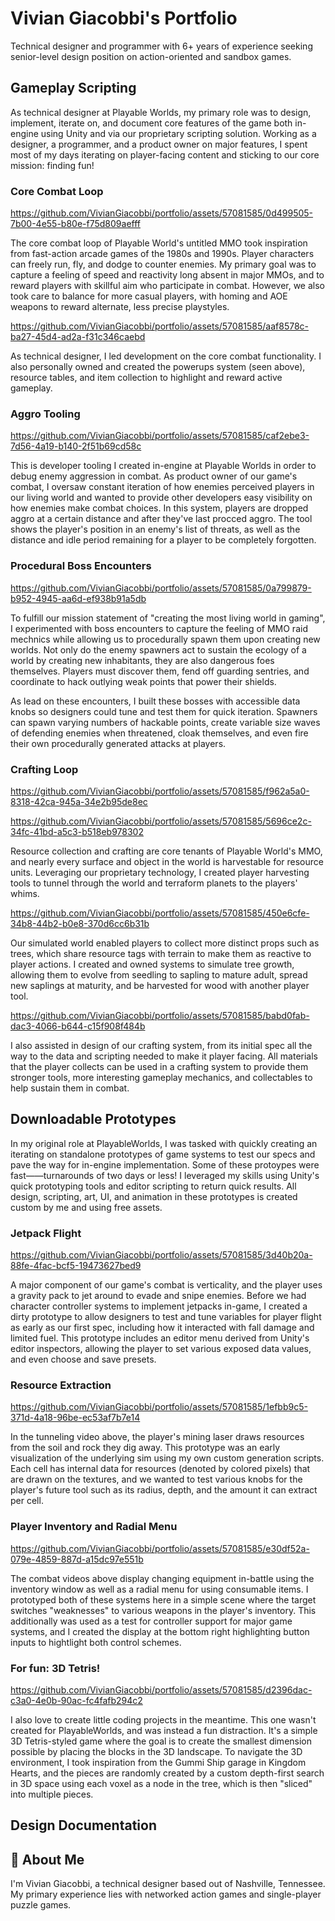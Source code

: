 # Vivian Giacobbi's Portfolio

Technical designer and programmer with 6+ years of experience seeking senior-level design position on action-oriented and sandbox games.

## Gameplay Scripting
As technical designer at Playable Worlds, my primary role was to design, implement, iterate on, and document core features of the game both in-engine using Unity and via our proprietary scripting solution. Working as a designer, a programmer, and a product owner on major features, I spent most of my days iterating on player-facing content and sticking to our core mission: finding fun!

### Core Combat Loop
https://github.com/VivianGiacobbi/portfolio/assets/57081585/0d499505-7b00-4e55-b80e-f75d809aefff

The core combat loop of Playable World's untitled MMO took inspiration from fast-action arcade games of the 1980s and 1990s. Player characters can freely run, fly, and dodge to counter enemies. My primary goal was to capture a feeling of speed and reactivity long absent in major MMOs, and to reward players with skillful aim who participate in combat. However, we also took care to balance for more casual players, with homing and AOE weapons to reward alternate, less precise playstyles.

https://github.com/VivianGiacobbi/portfolio/assets/57081585/aaf8578c-ba27-45d4-ad2a-f31c346caebd

As technical designer, I led development on the core combat functionality. I also personally owned and created the powerups system (seen above), resource tables, and item collection to highlight and reward active gameplay.

### Aggro Tooling
https://github.com/VivianGiacobbi/portfolio/assets/57081585/caf2ebe3-7d56-4a19-b140-2f51b69cd58c

This is developer tooling I created  in-engine at Playable Worlds in order to debug enemy aggression in combat. As product owner of our game's combat, I oversaw constant iteration of how enemies perceived players in our living world and wanted to provide other developers easy visibility on how enemies make combat choices. In this system, players are dropped aggro at a certain distance and after they've last procced aggro. The tool shows the player's position in an enemy's list of threats, as well as the distance and idle period remaining for a player to be completely forgotten.

### Procedural Boss Encounters
https://github.com/VivianGiacobbi/portfolio/assets/57081585/0a799879-b952-4945-aa6d-ef938b91a5db

To fulfill our mission statement of "creating the most living world in gaming", I experimented with boss encounters to capture the feeling of MMO raid mechnics while allowing us to procedurally spawn them upon creating new worlds. Not only do the enemy spawners act to sustain the ecology of a world by creating new inhabitants, they are also dangerous foes themselves. Players must discover them, fend off guarding sentries, and coordinate to hack outlying weak points that power their shields. 

As lead on these encounters, I built these bosses with accessible data knobs so designers could tune and test them for quick iteration. Spawners can spawn varying numbers of hackable points, create variable size waves of defending enemies when threatened, cloak themselves, and even fire their own procedurally generated attacks at players.

### Crafting Loop
https://github.com/VivianGiacobbi/portfolio/assets/57081585/f962a5a0-8318-42ca-945a-34e2b95de8ec

https://github.com/VivianGiacobbi/portfolio/assets/57081585/5696ce2c-34fc-41bd-a5c3-b518eb978302

Resource collection and crafting are core tenants of Playable World's MMO, and nearly every surface and object in the world is harvestable for resource units. Leveraging our proprietary technology, I created player harvesting tools to tunnel through the world and terraform planets to the players' whims.

https://github.com/VivianGiacobbi/portfolio/assets/57081585/450e6cfe-34b8-44b2-b0e8-370d6cc6b31b

Our simulated world enabled players to collect more distinct props such as trees, which share resource tags with terrain to make them as reactive to player actions. I created and owned systems to simulate tree growth, allowing them to evolve from seedling to sapling to mature adult, spread new saplings at maturity, and be harvested for wood with another player tool.

https://github.com/VivianGiacobbi/portfolio/assets/57081585/babd0fab-dac3-4066-b644-c15f908f484b

I also assisted in design of our crafting system, from its initial spec all the way to the data and scripting needed to make it player facing. All materials that the player collects can be used in a crafting system to provide them stronger tools, more interesting gameplay mechanics, and collectables to help sustain them in combat.

## Downloadable Prototypes
In my original role at PlayableWorlds, I was tasked with quickly creating an iterating on standalone prototypes of game systems to test our specs and pave the way for in-engine implementation. Some of these protoypes were fast——turnarounds of two days or less! I leveraged my skills using Unity's quick prototyping tools and editor scripting to return quick results. All design, scripting, art, UI, and animation in these prototypes is created custom by me and using free assets.

### Jetpack Flight
https://github.com/VivianGiacobbi/portfolio/assets/57081585/3d40b20a-88fe-4fac-bcf5-19473627bed9

A major component of our game's combat is verticality, and the player uses a gravity pack to jet around to evade and snipe enemies. Before we had character controller systems to implement jetpacks in-game, I created a dirty prototype to allow designers to test and tune variables for player flight as early as our first spec, including how it interacted with fall damage and limited fuel. This prototype includes an editor menu derived from Unity's editor inspectors, allowing the player to set various exposed data values, and even choose and save presets.

### Resource Extraction
https://github.com/VivianGiacobbi/portfolio/assets/57081585/1efbb9c5-371d-4a18-96be-ec53af7b7e14

In the tunneling video above, the player's mining laser draws resources from the soil and rock they dig away. This prototype was an early visualization of the underlying sim using my own custom generation scripts. Each cell has internal data for resources (denoted by colored pixels) that are drawn on the textures, and we wanted to test various knobs for the player's future tool such as its radius, depth, and the amount it can extract per cell.

### Player Inventory and Radial Menu
https://github.com/VivianGiacobbi/portfolio/assets/57081585/e30df52a-079e-4859-887d-a15dc97e551b

The combat videos above display changing equipment in-battle using the inventory window as well as a radial menu for using consumable items. I prototyped both of these systems here in a simple scene where the target switches "weaknesses" to various weapons in the player's inventory. This additionally was used as a test for controller support for major game systems, and I created the display at the bottom right highlighting button inputs to hightlight both control schemes.

### For fun: 3D Tetris!
https://github.com/VivianGiacobbi/portfolio/assets/57081585/d2396dac-c3a0-4e0b-90ac-fc4fafb294c2

I also love to create little coding projects in the meantime. This one wasn't created for PlayableWorlds, and was instead a fun distraction. It's a simple 3D Tetris-styled game where the goal is to create the smallest dimension possible by placing the blocks in the 3D landscape. To navigate the 3D environment, I took inspiration from the Gummi Ship garage in Kingdom Hearts, and the pieces are randomly created by a custom depth-first search in 3D space using each voxel as a node in the tree, which is then "sliced" into multiple pieces.

## Design Documentation


## 🚀 About Me
I'm Vivian Giacobbi, a technical designer based out of Nashville, Tennessee. My primary experience lies with networked action games and single-player puzzle games.

